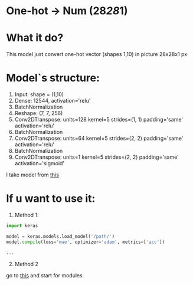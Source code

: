 One-hot -> Num (28*28*1)
========================


# What it do?
This model just convert one-hot vector (shapes 1,10) in picture 28x28x1 px

# Model`s structure:

1. Input: shape = (1,10)
2. Dense: 12544, activation='relu'
3. BatchNormalization
4. Reshape: (7, 7, 256)
5. Conv2DTranspose: units=128 kernel=5 strides=(1, 1) padding='same' activation='relu'
6. BatchNormalization
7. Conv2DTranspose: units=64 kernel=5 strides=(2, 2) padding='same' activation='relu'
8. BatchNormalization
9. Conv2DTranspose: units=1 kernel=5 strides=(2, 2) padding='same' activation='sigmoid'

I take model from [this](https://www.youtube.com/watch?v=mTd-AlYp5IE&list=PLA0M1Bcd0w8yv0XGiF1wjerjSZVSrYbjh&index=33)

# If u want to use it:
1. Method 1:

```python
import keras

model = keras.models.load_model('/path/')
model.compile(loss='mae', optimizer='adam', metrics=['acc'])

...
```

2. Method 2

go to [this](https://drive.google.com/file/d/1HUjHl3BglWCurCXA4Es6zXdq3cEePsza/view?usp=sharing)
and start for modules